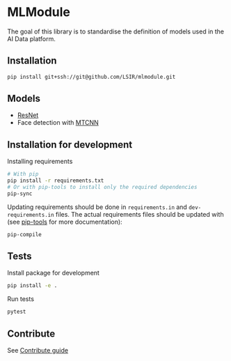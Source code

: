# MLModule

The goal of this library is to standardise the definition of models
used in the AI Data platform.

## Installation

```bash
pip install git+ssh://git@github.com/LSIR/mlmodule.git
```

## Models

* [ResNet](docs/ResNet.md)
* Face detection with [MTCNN](docs/MTCNN.md)


## Installation for development

Installing requirements

```bash
# With pip
pip install -r requirements.txt
# Or with pip-tools to install only the required dependencies
pip-sync
```

Updating requirements should be done in `requirements.in` and `dev-requirements.in` files.
The actual requirements files should be updated with 
(see [pip-tools](https://github.com/jazzband/pip-tools) for more documentation):

```bash
pip-compile
```

## Tests

Install package for development

```bash
pip install -e .
```

Run tests

```bash
pytest
```

## Contribute

See [Contribute guide](CONTRIBUTE.md)
